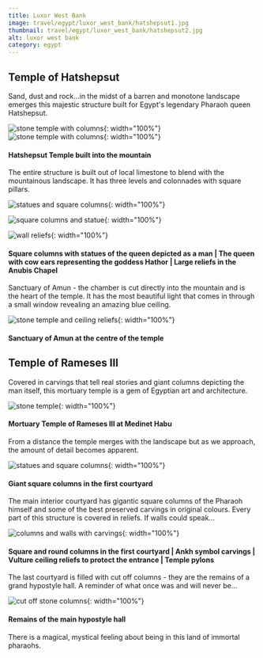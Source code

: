 ```yaml
---
title: Luxor West Bank
image: travel/egypt/luxor_west_bank/hatshepsut1.jpg
thumbnail: travel/egypt/luxor_west_bank/hatshepsut2.jpg
alt: luxor west bank
category: egypt
---
```


## Temple of Hatshepsut

Sand, dust and rock...in the midst of a barren and monotone landscape emerges this majestic structure built for Egypt's legendary Pharaoh queen Hatshepsut.

![stone temple with columns](./assets/img/travel/egypt/luxor_west_bank/hatshepsut2.jpg){: width="100%"}
![stone temple with columns](./assets/img/travel/egypt/luxor_west_bank/hatshepsut3.jpg){: width="100%"}

#### Hatshepsut Temple built into the mountain

The entire structure is built out of local limestone to blend with the mountainous landscape. It has three levels and colonnades with square pillars.

![statues and square columns](./assets/img/travel/egypt/luxor_west_bank/hatshepsut4.jpg){: width="100%"}

![square columns and statue](./assets/img/travel/egypt/luxor_west_bank/hatshepsut5.jpg){: width="100%"}

![wall reliefs](./assets/img/travel/egypt/luxor_west_bank/hatshepsut6.jpg){: width="100%"}

#### Square columns with statues of the queen depicted as a man | The queen with cow ears representing the goddess Hathor | Large reliefs in the Anubis Chapel

Sanctuary of Amun - the chamber is cut directly into the mountain and is the heart of the temple. It has the most beautiful light that comes in through a small window revealing an amazing blue ceiling.

![stone temple and ceiling reliefs](./assets/img/travel/egypt/luxor_west_bank/hatshepsut7.jpg){: width="100%"}

#### Sanctuary of Amun at the centre of the temple

## Temple of Rameses III

Covered in carvings that tell real stories and giant columns depicting the man itself, this mortuary temple is a gem of Egyptian art and architecture.

![stone temple](./assets/img/travel/egypt/luxor_west_bank/rameses1.jpg){: width="100%"}

#### Mortuary Temple of Rameses III at Medinet Habu

From a distance the temple merges with the landscape but as we approach, the amount of detail becomes apparent.

![statues and square columns](./assets/img/travel/egypt/luxor_west_bank/rameses2.jpg){: width="100%"}

#### Giant square columns in the first courtyard

The main interior courtyard has gigantic square columns of the Pharaoh himself and some of the best preserved carvings in original colours. Every part of this structure is covered in reliefs. If walls could speak...

![columns and walls with carvings](./assets/img/travel/egypt/luxor_west_bank/rameses3.jpg){: width="100%"}

#### Square and round columns in the first courtyard | Ankh symbol carvings | Vulture ceiling reliefs to protect the entrance | Temple pylons

The last courtyard is filled with cut off columns - they are the remains of a grand hypostyle hall. A reminder of what once was and will never be...

![cut off stone columns](./assets/img/travel/egypt/luxor_west_bank/rameses4.jpg){: width="100%"}

#### Remains of the main hypostyle hall


 There is a magical, mystical feeling about being in this land of immortal pharaohs.
